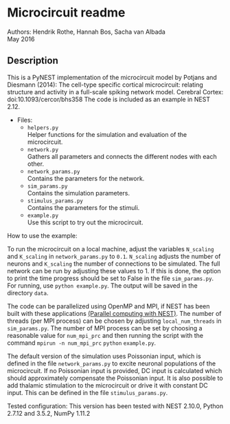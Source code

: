 # Microcircuit readme

Authors: Hendrik Rothe, Hannah Bos, Sacha van Albada   
May 2016

## Description ##
This is a PyNEST implementation of the microcircuit model by Potjans and Diesmann (2014): The cell-type specific
cortical microcircuit: relating structure and activity in a full-scale spiking
network model. Cerebral Cortex: doi:10.1093/cercor/bhs358
The code is included as an example in NEST 2.12.

* Files:  
	* `helpers.py`  
	Helper functions for the simulation and evaluation of the microcircuit.	
	* `network.py`  
	Gathers all parameters and connects the different nodes with each other.
	* `network_params.py`  
	Contains the parameters for the network.
	* `sim_params.py`  
	Contains the simulation parameters.
	* `stimulus_params.py`  
	Contains the parameters for the stimuli.
	* `example.py`  
   Use this script to try out the microcircuit.
   
How to use the example:

To run the microcircuit on a local machine, adjust the variables `N_scaling` and `K_scaling` in `network_params.py` to `0.1`. `N_scaling` adjusts the number of neurons and `K_scaling` the number of connections to be simulated. The full network can be run by adjusting these values to 1. If this is done, the option to print the time progress should be set to False in the file `sim_params.py`. For running, use `python example.py`. The output will be saved in the directory `data`.

The code can be parallelized using OpenMP and MPI, if NEST has been built with these applications [(Parallel computing with NEST)](http://www.nest-simulator.org/parallel_computing/). The number of threads (per MPI process) can be chosen by adjusting `local_num_threads` in `sim_params.py`. The number of MPI process can be set by choosing a reasonable value for `num_mpi_prc` and then running the script with the command `mpirun -n num_mpi_prc` `python` `example.py`. 

The default version of the simulation uses Poissonian input, which is defined in the file `network_params.py` to excite neuronal populations of the microcircuit. If no Poissonian input is provided, DC input is calculated which should approximately compensate the Poissonian input. It is also possible to add thalamic stimulation to the microcircuit or drive it with constant DC input. This can be defined in the file `stimulus_params.py`.

Tested configuration:
This version has been tested with NEST 2.10.0, Python 2.7.12 and 3.5.2, NumPy 1.11.2
